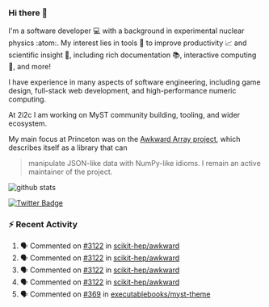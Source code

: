 ### Hi there 👋 

I'm a software developer 💻 with a background in experimental nuclear physics :atom:. My interest lies in tools :wrench: to improve productivity :chart_with_upwards_trend: and scientific insight :telescope:, including rich documentation 📚, interactive computing 🧮, and more! 

I have experience in many aspects of software engineering, including game design, full-stack web development, and high-performance numeric computing. 

At 2i2c I am working on MyST community building, tooling, and wider ecosystem. 

My main focus at Princeton was on the [Awkward Array project](awkward-array.org/), which describes itself as a library that can 
> manipulate JSON-like data with NumPy-like idioms. I remain an active maintainer of the project. 

![github stats](https://github-readme-stats.vercel.app/api?username=agoose77&show_icons=true&hide_rank=true&hide_title=true&bg_color=30,e76445,904e95&text_color=efe3ec&icon_color=efe3ec)
<!--
**agoose77/agoose77** is a ✨ _special_ ✨ repository because its `README.md` (this file) appears on your GitHub profile.

Here are some ideas to get you started:

- 🔭 I’m currently working on ...
- 🌱 I’m currently learning ...
- 👯 I’m looking to collaborate on ...
- 🤔 I’m looking for help with ...
- 💬 Ask me about ...
- 📫 How to reach me: ...
- 😄 Pronouns: ...
- ⚡ Fun fact: ...
-->

[![Twitter Badge](https://img.shields.io/twitter/follow/agoose77?style=flat-square&logo=Twitter&logoColor=white&color=cornflowerblue)](https://twitter.com/agoose77)

### :zap: Recent Activity

<!--START_SECTION:activity-->
1. 🗣 Commented on [#3122](https://github.com/scikit-hep/awkward/issues/3122#issuecomment-2115474485) in [scikit-hep/awkward](https://github.com/scikit-hep/awkward)
2. 🗣 Commented on [#3122](https://github.com/scikit-hep/awkward/issues/3122#issuecomment-2115471956) in [scikit-hep/awkward](https://github.com/scikit-hep/awkward)
3. 🗣 Commented on [#3122](https://github.com/scikit-hep/awkward/issues/3122#issuecomment-2115106109) in [scikit-hep/awkward](https://github.com/scikit-hep/awkward)
4. 🗣 Commented on [#3122](https://github.com/scikit-hep/awkward/issues/3122#issuecomment-2114978339) in [scikit-hep/awkward](https://github.com/scikit-hep/awkward)
5. 🗣 Commented on [#369](https://github.com/executablebooks/myst-theme/pull/369#issuecomment-2112993337) in [executablebooks/myst-theme](https://github.com/executablebooks/myst-theme)
<!--END_SECTION:activity-->
